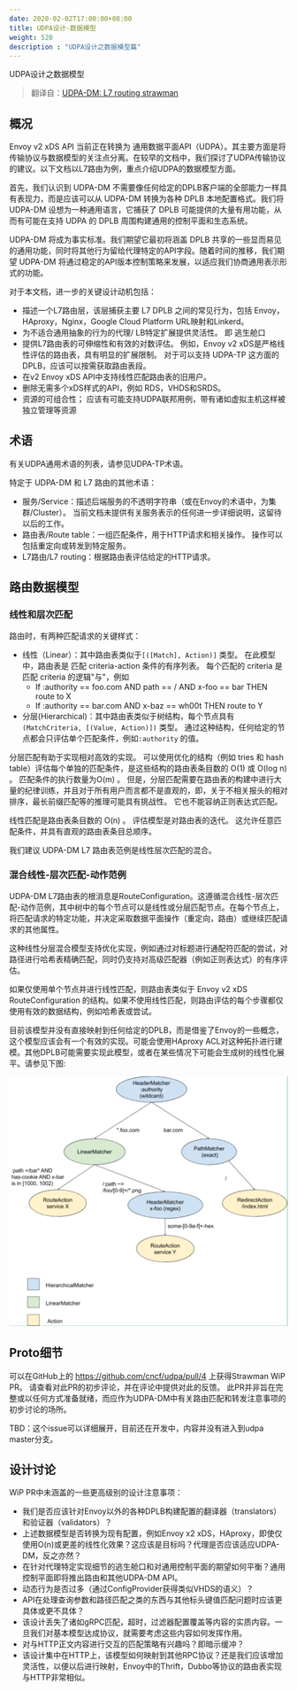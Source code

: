 ```yaml
---
date: 2020-02-02T17:00:00+08:00
title: UDPA设计-数据模型
weight: 520
description : "UDPA设计之数据模型篇"
---
```




UDPA设计之数据模型

> 翻译自：[UDPA-DM: L7 routing strawman](https://docs.google.com/document/d/1orxTIL9FXtgmyl5TtPRBqGjgp1ekL7oOKDd95wxeCRY)

## 概况

Envoy v2 xDS API 当前正在转换为 通用数据平面API（UDPA）。其主要方面是将传输协议与数据模型的关注点分离。在较早的文档中，我们探讨了UDPA传输协议的建议。以下文档以L7路由为例，重点介绍UDPA的数据模型方面。

首先，我们认识到 UDPA-DM 不需要像任何给定的DPLB客户端的全部能力一样具有表现力，而是应该可以从 UDPA-DM 转换为各种 DPLB 本地配置格式。我们将 UDPA-DM 设想为一种通用语言，它捕获了 DPLB 可能提供的大量有用功能，从而有可能在支持 UDPA 的 DPLB 周围构建通用的控制平面和生态系统。

UDPA-DM 将成为事实标准。我们期望它最初将涵盖 DPLB 共享的一些显而易见的通用功能，同时将其他行为留给代理特定的API字段。随着时间的推移，我们期望 UDPA-DM 将通过稳定的API版本控制策略来发展，以适应我们协商通用表示形式的功能。

对于本文档，进一步的关键设计动机包括：

- 描述一个L7路由层，该层捕获主要 L7 DPLB 之间的常见行为，包括 Envoy，HAproxy，Nginx，Google Cloud Platform URL映射和Linkerd。
- 为不适合通用抽象的行为的代理/ LB特定扩展提供灵活性。 即 逃生舱口
- 提供L7路由表的可伸缩性和有效的对数评估。 例如，Envoy v2 xDS是严格线性评估的路由表，具有明显的扩展限制。 对于可以支持 UDPA-TP 这方面的DPLB，应该可以按需获取路由表段。
- 在v2 Envoy xDS API中支持线性匹配路由表的旧用户。
- 删除无需多个xDS样式的API，例如 RDS，VHDS和SRDS。
- 资源的可组合性； 应该有可能支持UDPA联邦用例，带有诸如虚拟主机这样被独立管理等资源

## 术语

有关UDPA通用术语的列表，请参见UDPA-TP术语。

特定于 UDPA-DM 和 L7 路由的其他术语：

- 服务/Service：描述后端服务的不透明字符串（或在Envoy的术语中，为集群/Cluster）。 当前文档未提供有关服务表示的任何进一步详细说明，这留待以后的工作。
- 路由表/Route table：一组匹配条件，用于HTTP请求和相关操作。 操作可以包括重定向或转发到特定服务。
- L7路由/L7 routing：根据路由表评估给定的HTTP请求。

## 路由数据模型

### 线性和层次匹配

路由时，有两种匹配请求的关键样式：

- 线性（Linear）：其中路由表类似于`[([Match], Action)]` 类型。 在此模型中，路由表是 匹配 criteria-action 条件的有序列表。 每个匹配的 criteria 是匹配 criteria 的逻辑"与"，例如
	* If :authority == foo.com AND path == / AND x-foo == bar THEN route to X
	* If :authority == bar.com AND x-baz == wh00t THEN route to Y
- 分层(Hierarchical)：其中路由表类似于树结构，每个节点具有` (MatchCriteria, [(Value, Action)])` 类型。 通过这种结构，任何给定的节点都会只评估单个匹配条件，例如`:authority` 的值。

分层匹配有助于实现相对高效的实现。 可以使用优化的结构（例如 tries 和 hash table）评估每个单独的匹配条件，是这些结构的路由表条目数的 O(1) 或 O(log n) 。 匹配条件的执行数量为O(m) 。 但是，分层匹配需要在路由表的构建中进行大量的纪律训练，并且对于所有用户而言都不是直观的，即，关于不相关报头的相对排序，最长前缀匹配等的推理可能具有挑战性。 它也不能容纳正则表达式匹配。

线性匹配是路由表条目数的 O(n) 。 评估模型是对路由表的迭代。 这允许任意匹配条件，并具有直观的路由表条目总顺序。

我们建议 UDPA-DM L7 路由表范例是线性层次匹配的混合。

### 混合线性-层次匹配-动作范例

UDPA-DM L7路由表的根消息是RouteConfiguration。这遵循混合线性-层次匹配-动作范例，其中树中的每个节点可以是线性或分层匹配节点。在每个节点上，将匹配请求的特定功能，并决定采取数据平面操作（重定向，路由）或继续匹配请求的其他属性。

这种线性分层混合模型支持优化实现，例如通过对标题进行通配符匹配的尝试，对路径进行哈希表精确匹配，同时仍支持对高级匹配器（例如正则表达式）的有序评估。

如果仅使用单个节点并进行线性匹配，则路由表类似于 Envoy v2 xDS RouteConfiguration 的结构。如果不使用线性匹配，则路由评估的每个步骤都仅使用有效的数据结构，例如哈希表或尝试。

目前该模型并没有直接映射到任何给定的DPLB，而是借鉴了Envoy的一些概念，这个模型应该会有一个有效的实现。可能会使用HAproxy ACL对这种拓扑进行建模。其他DPLB可能需要实现此模型，或者在某些情况下可能会生成树的线性化展平。请参见下图:

![](images/upda-hybird-model.png)

## Proto细节

可以在GitHub上的 https://github.com/cncf/udpa/pull/4 上获得Strawman WiP PR。 请查看对此PR的初步评论，并在评论中提供对此的反馈。 此PR并非旨在完整或以任何方式准备就绪，而应作为UDPA-DM中有关路由匹配和转发注意事项的初步讨论的场所。

TBD：这个issue可以详细展开，目前还在开发中，内容并没有进入到udpa master分支。

## 设计讨论

WiP PR中未涵盖的一些更高级别的设计注意事项：

- 我们是否应该针对Envoy以外的各种DPLB构建配置的翻译器（translators）和验证器（validators）？
- 上述数据模型是否转换为现有配置，例如Envoy x2 xDS，HAproxy，即使仅使用O(n)或更差的线性化效果？这应该是目标吗？代理是否应该适应UDPA-DM，反之亦然？
- 在针对代理特定实现细节的逃生舱口和对通用控制平面的期望如何平衡？通用控制平面即将推出路由和其他UDPA-DM API。
- 动态行为是否过多（通过ConfigProvider获得类似VHDS的语义）？
- API在处理查询参数和路径匹配之类的东西与其他标头键值匹配问题时应该更具体或更不具体？
- 该设计丢失了诸如gRPC匹配，超时，过滤器配置覆盖等内容的实质内容。一旦我们对基本模型达成协议，就需要考虑这些内容如何发挥作用。
- 对与HTTP正文内容进行交互的匹配策略有兴趣吗？即暗示缓冲？
- 该设计集中在HTTP上，该模型如何映射到其他RPC协议？还是我们应该增加灵活性，以便以后进行映射，Envoy中的Thrift，Dubbo等协议的路由表实现与HTTP非常相似。




